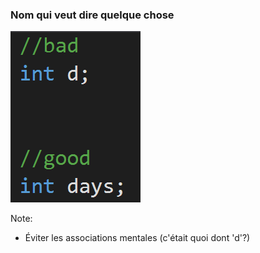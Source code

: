 ### Nom qui veut dire quelque chose  
![Nom qui veut dire quelque chose](../../images/code/meaningfulNames.png)

Note:
- Éviter les associations mentales (c'était quoi dont 'd'?)
